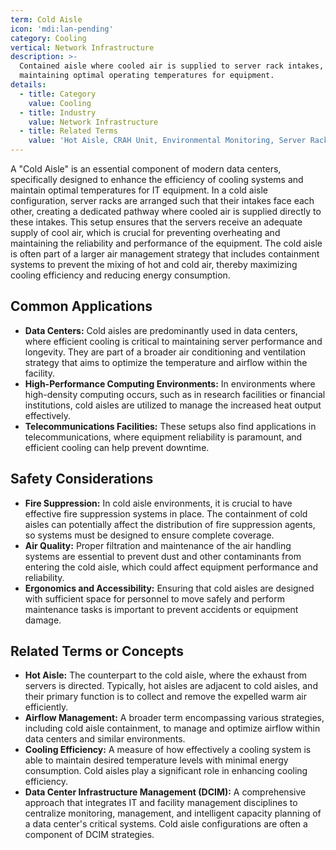 ```yaml
---
term: Cold Aisle
icon: 'mdi:lan-pending'
category: Cooling
vertical: Network Infrastructure
description: >-
  Contained aisle where cooled air is supplied to server rack intakes,
  maintaining optimal operating temperatures for equipment.
details:
  - title: Category
    value: Cooling
  - title: Industry
    value: Network Infrastructure
  - title: Related Terms
    value: 'Hot Aisle, CRAH Unit, Environmental Monitoring, Server Rack, Raised Floor'
---
```

A "Cold Aisle" is an essential component of modern data centers, specifically designed to enhance the efficiency of cooling systems and maintain optimal temperatures for IT equipment. In a cold aisle configuration, server racks are arranged such that their intakes face each other, creating a dedicated pathway where cooled air is supplied directly to these intakes. This setup ensures that the servers receive an adequate supply of cool air, which is crucial for preventing overheating and maintaining the reliability and performance of the equipment. The cold aisle is often part of a larger air management strategy that includes containment systems to prevent the mixing of hot and cold air, thereby maximizing cooling efficiency and reducing energy consumption.

## Common Applications

- **Data Centers:** Cold aisles are predominantly used in data centers, where efficient cooling is critical to maintaining server performance and longevity. They are part of a broader air conditioning and ventilation strategy that aims to optimize the temperature and airflow within the facility.
- **High-Performance Computing Environments:** In environments where high-density computing occurs, such as in research facilities or financial institutions, cold aisles are utilized to manage the increased heat output effectively.
- **Telecommunications Facilities:** These setups also find applications in telecommunications, where equipment reliability is paramount, and efficient cooling can help prevent downtime.

## Safety Considerations

- **Fire Suppression:** In cold aisle environments, it is crucial to have effective fire suppression systems in place. The containment of cold aisles can potentially affect the distribution of fire suppression agents, so systems must be designed to ensure complete coverage.
- **Air Quality:** Proper filtration and maintenance of the air handling systems are essential to prevent dust and other contaminants from entering the cold aisle, which could affect equipment performance and reliability.
- **Ergonomics and Accessibility:** Ensuring that cold aisles are designed with sufficient space for personnel to move safely and perform maintenance tasks is important to prevent accidents or equipment damage.

## Related Terms or Concepts

- **Hot Aisle:** The counterpart to the cold aisle, where the exhaust from servers is directed. Typically, hot aisles are adjacent to cold aisles, and their primary function is to collect and remove the expelled warm air efficiently.
- **Airflow Management:** A broader term encompassing various strategies, including cold aisle containment, to manage and optimize airflow within data centers and similar environments.
- **Cooling Efficiency:** A measure of how effectively a cooling system is able to maintain desired temperature levels with minimal energy consumption. Cold aisles play a significant role in enhancing cooling efficiency.
- **Data Center Infrastructure Management (DCIM):** A comprehensive approach that integrates IT and facility management disciplines to centralize monitoring, management, and intelligent capacity planning of a data center's critical systems. Cold aisle configurations are often a component of DCIM strategies.

